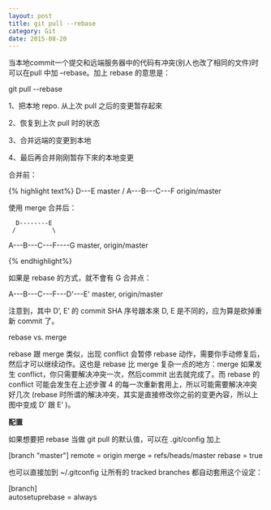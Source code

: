 ```yaml
---
layout: post
title: git pull --rebase
category: Git
date: 2015-08-20
---
```


当本地commit一个提交和远端服务器中的代码有冲突(别人也改了相同的文件)时可以在pull 中加 –rebase。加上 rebase 的意思是：

git pull --rebase

1、把本地 repo. 从上次 pull 之后的变更暂存起來

2、恢复到上次 pull 时的状态

3、合并远端的变更到本地

4、最后再合并刚刚暂存下來的本地变更

<!-- more -->

合并前：

{% highlight text%}
      D---E master
     /
A---B---C---F origin/master

使用 merge 合并后：

      D--------E  
     /          \
A---B---C---F----G   master, origin/master

{% endhighlight%}

如果是 rebase 的方式，就不會有 G 合并点：

A---B---C---F---D'---E'   master, origin/master

注意到，其中 D’, E’ 的 commit SHA 序号跟本來 D, E 是不同的，应为算是砍掉重新 commit 了。

rebase vs. merge

rebase 跟 merge 类似，出现 conflict 会暂停 rebase 动作，需要你手动修复后，然后才可以继续动作。这也是 rebase 比 merge 复杂一点的地方：merge 如果发生 conflict，你只需要解决冲突一次，然后commit 出去就完成了。而 rebase 的 conflict 可能会发生在上述步骤 4 的每一次重新套用上，所以可能需要解决冲突好几次 (rebase 时所谓的解决冲突，其实是直接修改你之前的变更內容，所以上图中变成 D’ 跟 E’ )。

**配置**

如果想要把 rebase 当做 git pull 的默认值，可以在 .git/config 加上

[branch "master"]
  remote = origin
  merge = refs/heads/master
  rebase = true

也可以直接加到 ~/.gitconfig 让所有的 tracked branches 都自动套用这个设定：

[branch]  
  autosetuprebase = always

